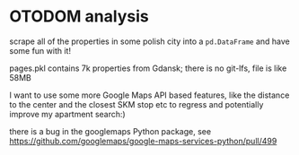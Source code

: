 # OTODOM analysis

scrape all of the properties in some polish city into a `pd.DataFrame` and
have some fun with it!

pages.pkl contains 7k properties from Gdansk; there is no git-lfs, file is like 58MB

I want to use some more Google Maps API based features, like the distance to
the center and the closest SKM stop etc to regress and potentially improve my
apartment search:)

there is a bug in the googlemaps Python package, see https://github.com/googlemaps/google-maps-services-python/pull/499